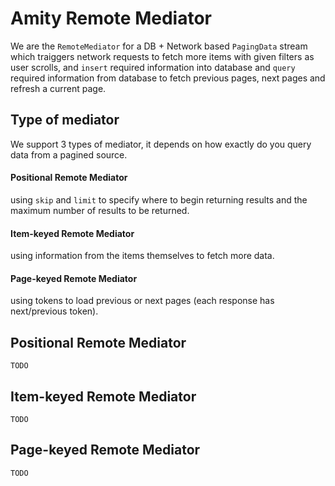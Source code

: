 # Amity Remote Mediator

We are the `RemoteMediator` for a DB + Network based `PagingData` stream which traiggers network requests to fetch more items with given filters as user scrolls, and `insert` required information into database and `query` required information from database to fetch previous pages, next pages and refresh a current page.

## Type of mediator

We support 3 types of mediator, it depends on how exactly do you query data from a pagined source.

#### Positional Remote Mediator

using `skip` and `limit` to specify where to begin returning results and the maximum number of results to be returned.

#### Item-keyed Remote Mediator

using information from the items themselves to fetch more data.

#### Page-keyed Remote Mediator

using tokens to load previous or next pages (each response has next/previous token).

## Positional Remote Mediator

```text
TODO
```

## Item-keyed Remote Mediator

```text
TODO
```

## Page-keyed Remote Mediator

```text
TODO
```
